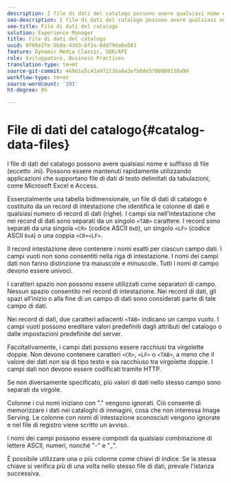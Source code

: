 ```yaml
---
description: I file di dati del catalogo possono avere qualsiasi nome e suffisso di file (eccetto .ini). Possono essere mantenuti rapidamente utilizzando applicazioni che supportano file di dati di testo delimitati da tabulazioni, come Microsoft Excel e Access.
seo-description: I file di dati del catalogo possono avere qualsiasi nome e suffisso di file (eccetto .ini). Possono essere mantenuti rapidamente utilizzando applicazioni che supportano file di dati di testo delimitati da tabulazioni, come Microsoft Excel e Access.
seo-title: File di dati del catalogo
solution: Experience Manager
title: File di dati del catalogo
uuid: 0f66e2fe-5b8a-43d3-bf2e-8dd79da6a581
feature: Dynamic Media Classic, SDK/API
role: Sviluppatore, Business Practices
translation-type: tm+mt
source-git-commit: 469d1a5c43a972116a8a2efb0de5708800130a99
workflow-type: tm+mt
source-wordcount: '391'
ht-degree: 0%

---
```



# File di dati del catalogo{#catalog-data-files}

I file di dati del catalogo possono avere qualsiasi nome e suffisso di file (eccetto .ini). Possono essere mantenuti rapidamente utilizzando applicazioni che supportano file di dati di testo delimitati da tabulazioni, come Microsoft Excel e Access.

Essenzialmente una tabella bidimensionale, un file di dati di catalogo è costituito da un record di intestazione che identifica le colonne di dati e qualsiasi numero di record di dati (righe). I campi sia nell’intestazione che nei record di dati sono separati da un singolo `<TAB>` carattere. I record sono separati da una singola `<CR>` (codice ASCII `0xD`), un singolo `<LF>` (codice ASCII `0xA`) o una coppia `<CR><LF>`.

Il record intestazione deve contenere i nomi esatti per ciascun campo dati. I campi vuoti non sono consentiti nella riga di intestazione. I nomi dei campi dati non fanno distinzione tra maiuscole e minuscole. Tutti i nomi di campo devono essere univoci.

I caratteri spazio non possono essere utilizzati come separatori di campo. Nessun spazio consentito nel record di intestazione. Nei record di dati, gli spazi all’inizio o alla fine di un campo di dati sono considerati parte di tale campo di dati.

Nei record di dati, due caratteri adiacenti `<TAB>` indicano un campo vuoto. I campi vuoti possono ereditare valori predefiniti dagli attributi del catalogo o dalle impostazioni predefinite del server.

Facoltativamente, i campi dati possono essere racchiusi tra virgolette doppie. Non devono contenere caratteri `<CR>`, `<LF>` o `<TAB>`, a meno che il valore dei dati non sia di tipo testo e sia racchiuso tra virgolette doppie. I campi dati non devono essere codificati tramite HTTP.

Se non diversamente specificato, più valori di dati nello stesso campo sono separati da virgole.

Colonne i cui nomi iniziano con &quot;.&quot; vengono ignorati. Ciò consente di memorizzare i dati nei cataloghi di immagini, cosa che non interessa Image Serving. Le colonne con nomi di intestazione sconosciuti vengono ignorate e nel file di registro viene scritto un avviso.

I nomi dei campi possono essere composti da qualsiasi combinazione di lettere ASCII, numeri, nonché &quot;-&quot; e &quot;_&quot;.

È possibile utilizzare una o più colonne come chiavi di indice. Se la stessa chiave si verifica più di una volta nello stesso file di dati, prevale l’istanza successiva.
